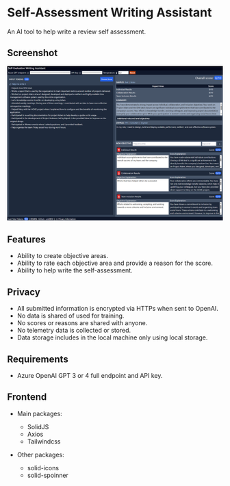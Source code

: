 # Self-Assessment Writing Assistant

An AI tool to help write a review self assessment.

## Screenshot

![Screenshot of the Self-Assessment Writing Assistant](/images/self-assessment-assistant.png)

## Features

- Ability to create objective areas.
- Ability to rate each objective area and provide a reason for the score.
- Ability to help write the self-assessment.

## Privacy

- All submitted information is encrypted via HTTPs when sent to OpenAI.
- No data is shared of used for training.
- No scores or reasons are shared with anyone.
- No telemetry data is collected or stored.
- Data storage includes in the local machine only using local storage.

## Requirements

- Azure OpenAI GPT 3 or 4 full endpoint and API key.

## Frontend

- Main packages:
  - SolidJS
  - Axios
  - Tailwindcss

- Other packages:
  - solid-icons
  - solid-spoinner

  
